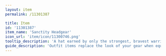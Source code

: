 ```yaml
---
layout: item
permalink: /11301387

title: Item
id: '11301387'
item_name: 'Sanctity Headgear'
icon_url: 'item/icon/11300746.png'
tooltip_description: 'A hat earned by only the strongest, bravest warriors.'
guide_description: 'Outfit items replace the look of your gear when equipped.'
---
```

